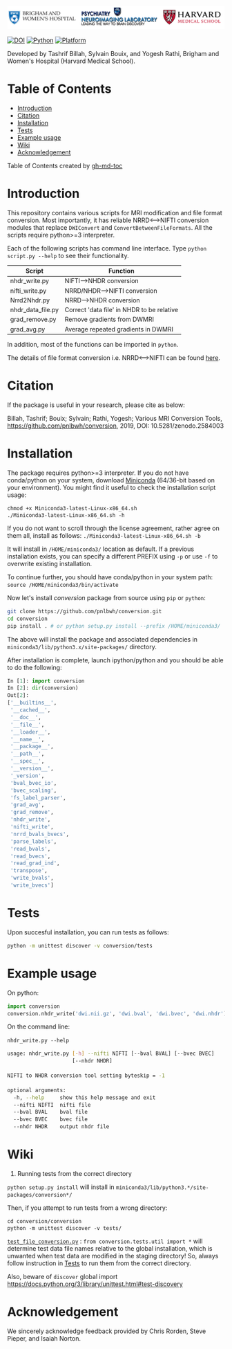 ![](Misc/pnl-bwh-hms.png)

[![DOI](https://zenodo.org/badge/doi/10.5281/zenodo.2584003.svg)](https://doi.org/10.5281/zenodo.2584003) [![Python](https://img.shields.io/badge/Python-3.6-green.svg)]() [![Platform](https://img.shields.io/badge/Platform-linux--64%20%7C%20osx--64%20%7C%20win--64-orange.svg)]()

Developed by Tashrif Billah, Sylvain Bouix, and Yogesh Rathi, Brigham and Women's Hospital (Harvard Medical School).

Table of Contents
=================

   * [Introduction](#introduction)
   * [Citation](#citation)
   * [Installation](#installation)
   * [Tests](#tests)
   * [Example usage](#example-usage)
   * [Wiki](#wiki)
   * [Acknowledgement](#acknowledgement)

Table of Contents created by [gh-md-toc](https://github.com/ekalinin/github-markdown-toc)


# Introduction

This repository contains various scripts for MRI modification and file format conversion. 
Most importantly, it has reliable NRRD<-->NIFTI conversion modules that replace `DWIConvert` and `ConvertBetweenFileFormats`. 
All the scripts require python>=3 interpreter.

Each of the following scripts has command line interface. Type `python script.py --help` to see their functionality.

| Script  | Function |
| ------------- | ------------- |
| nhdr_write.py | NIFTI-->NHDR conversion  |
| nifti_write.py | NRRD/NHDR-->NIFTI conversion  |
| Nrrd2Nhdr.py | NRRD-->NHDR conversion  |
| nhdr_data_file.py | Correct 'data file' in NHDR to be relative  |
| grad_remove.py | Remove gradients from DWMRI  |
| grad_avg.py | Average repeated gradients in DWMRI  |

In addition, most of the functions can be imported in `python`.

The details of file format conversion i.e. NRRD<-->NIFTI can be found [here](https://drive.google.com/file/d/10Z-qpGJugASmlx_un8M2KVOdFpYZtA9T/view?usp=sharing).


# Citation

If the package is useful in your research, please cite as below:

Billah, Tashrif; Bouix; Sylvain; Rathi, Yogesh; Various MRI Conversion Tools,
https://github.com/pnlbwh/conversion, 2019, DOI: 10.5281/zenodo.2584003



# Installation

The package requires python>=3 interpreter. If you do not have conda/python on your system,
download [Miniconda](https://conda.io/miniconda.html) (64/36-bit based on your environment).
You might find it useful to check the installation script usage:

```
chmod +x Miniconda3-latest-Linux-x86_64.sh
./Miniconda3-latest-Linux-x86_64.sh -h
```

If you do not want to scroll through the license agreement, rather agree on them all, install as follows:
`./Miniconda3-latest-Linux-x86_64.sh -b`

It will install in `/HOME/miniconda3/` location as default. If a previous installation exists,
you can specify a different PREFIX using `-p` or use `-f` to overwrite existing installation.


To continue further, you should have conda/python in your system path:
`source /HOME/miniconda3/bin/activate`


Now let's install *conversion* package from source using `pip` or `python`:

```bash
git clone https://github.com/pnlbwh/conversion.git
cd conversion
pip install . # or python setup.py install --prefix /HOME/miniconda3/
```

The above will install the package and associated dependencies in 
`miniconda3/lib/python3.x/site-packages/` directory.

After installation is complete, launch ipython/python and you should be able to do the following:

```python
In [1]: import conversion
In [2]: dir(conversion)
Out[2]:
['__builtins__',
 '__cached__',
 '__doc__',
 '__file__',
 '__loader__',
 '__name__',
 '__package__',
 '__path__',
 '__spec__',
 '__version__',
 '_version',
 'bval_bvec_io',
 'bvec_scaling',
 'fs_label_parser',
 'grad_avg',
 'grad_remove',
 'nhdr_write',
 'nifti_write',
 'nrrd_bvals_bvecs',
 'parse_labels',
 'read_bvals',
 'read_bvecs',
 'read_grad_ind',
 'transpose',
 'write_bvals',
 'write_bvecs']

```


# Tests

Upon succesful installation, you can run tests as follows:

```bash
python -m unittest discover -v conversion/tests
```


# Example usage

On python:

```python
import conversion
conversion.nhdr_write('dwi.nii.gz', 'dwi.bval', 'dwi.bvec', 'dwi.nhdr')
```

On the command line:

`nhdr_write.py --help`

```bash
usage: nhdr_write.py [-h] --nifti NIFTI [--bval BVAL] [--bvec BVEC]
                     [--nhdr NHDR]

NIFTI to NHDR conversion tool setting byteskip = -1

optional arguments:
  -h, --help     show this help message and exit
  --nifti NIFTI  nifti file
  --bval BVAL    bval file
  --bvec BVEC    bvec file
  --nhdr NHDR    output nhdr file

```


# Wiki

1. Running tests from the correct directory

`python setup.py install` will install in `miniconda3/lib/python3.*/site-packages/conversion*/`

Then, if you attempt to run tests from a wrong directory:

```vim
cd conversion/conversion
python -m unittest discover -v tests/
```

[`test_file_conversion.py`](https://github.com/pnlbwh/conversion/blob/master/conversion/tests/test_file_conversion.py) : `from conversion.tests.util import *` will determine test data file names relative to the global installation, which is unwanted when test data are modified in the staging directory! So, always follow instruction in [Tests](#tests) to run them from the correct directory.

Also, beware of `discover` global import https://docs.python.org/3/library/unittest.html#test-discovery


# Acknowledgement

We sincerely acknowledge feedback provided by Chris Rorden, Steve Pieper, and Isaiah Norton.
